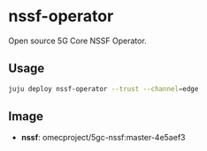 # nssf-operator

Open source 5G Core NSSF Operator.

## Usage

```bash
juju deploy nssf-operator --trust --channel=edge
```

## Image

- **nssf**: omecproject/5gc-nssf:master-4e5aef3
